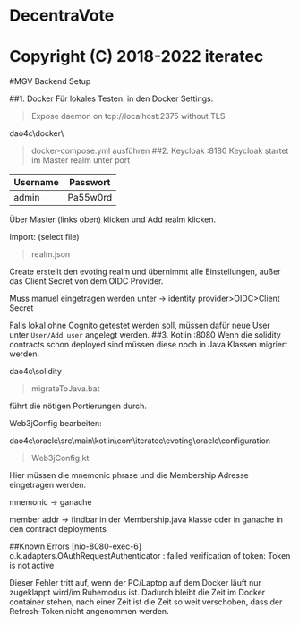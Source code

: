# DecentraVote
# Copyright (C) 2018-2022 iteratec

#MGV Backend Setup

##1. Docker
Für lokales Testen: in den Docker Settings:
>Expose daemon on tcp://localhost:2375 without TLS
    
dao4c\docker\
>docker-compose.yml ausführen
##2. Keycloak :8180
Keycloak startet im Master realm unter port

Username | Passwort
------------ | -------------
admin | Pa55w0rd

Über Master (links oben) klicken und Add realm klicken.

Import: (select file)
>realm.json

Create erstellt den evoting realm und übernimmt alle Einstellungen, außer das Client Secret von dem OIDC Provider.

Muss manuel eingetragen werden unter -> identity provider>OIDC>Client Secret

Falls lokal ohne Cognito getestet werden soll, müssen dafür neue User unter `User/Add user` angelegt werden.
##3. Kotlin :8080
Wenn die solidity contracts schon deployed sind müssen diese noch in Java Klassen migriert werden.

dao4c\solidity
>migrateToJava.bat

führt die nötigen Portierungen durch.

Web3jConfig bearbeiten:

dao4c\oracle\src\main\kotlin\com\iteratec\evoting\oracle\configuration

>Web3jConfig.kt

Hier müssen die mnemonic phrase und die Membership Adresse eingetragen werden.

mnemonic -> ganache

member addr -> findbar in der Membership.java klasse oder in ganache in den contract deployments

##Known Errors
[nio-8080-exec-6] o.k.adapters.OAuthRequestAuthenticator   : failed verification of token: Token is not active

Dieser Fehler tritt auf, wenn der PC/Laptop auf dem Docker läuft nur zugeklappt wird/im Ruhemodus ist. Dadurch bleibt die Zeit im Docker container stehen, nach einer Zeit ist die Zeit so weit verschoben, dass der Refresh-Token nicht angenommen werden.
